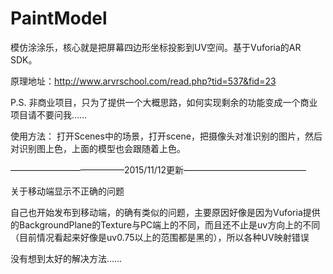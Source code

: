 # PaintModel

模仿涂涂乐，核心就是把屏幕四边形坐标投影到UV空间。基于Vuforia的AR SDK。

原理地址：http://www.arvrschool.com/read.php?tid=537&fid=23

P.S. 非商业项目，只为了提供一个大概思路，如何实现剩余的功能变成一个商业项目请不要问我……

使用方法：
打开Scenes中的场景，打开scene，把摄像头对准识别的图片，然后对识别图上色，上面的模型也会跟随着上色。

—————————————2015/11/12更新——————————————

关于移动端显示不正确的问题

自己也开始发布到移动端，的确有类似的问题，主要原因好像是因为Vuforia提供的BackgroundPlane的Texture与PC端上的不同，而且还不止是uv方向上的不同（目前情况看起来好像是uv0.75以上的范围都是黑的），所以各种UV映射错误

没有想到太好的解决方法……
